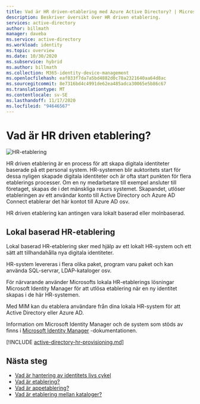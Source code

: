 ```yaml
---
title: Vad är HR driven-etablering med Azure Active Directory? | Microsoft Docs
description: Beskriver översikt över HR driven etablering.
services: active-directory
author: billmath
manager: daveba
ms.service: active-directory
ms.workload: identity
ms.topic: overview
ms.date: 10/30/2020
ms.subservice: hybrid
ms.author: billmath
ms.collection: M365-identity-device-management
ms.openlocfilehash: eaf033f7da7a5bd4882d0c78a2321640aa64d8ac
ms.sourcegitcommit: 8e7316bd4c4991de62ea485adca30065e5b86c67
ms.translationtype: MT
ms.contentlocale: sv-SE
ms.lasthandoff: 11/17/2020
ms.locfileid: "94646567"
---
```

# <a name="what-is-hr-driven-provisioning"></a>Vad är HR driven etablering?

![HR-etablering](./media/what-is-hr-driven-provisioning/cloud2a.png)

HR driven etablering är en process för att skapa digitala identiteter baserade på ett personal system.  HR-systemen blir auktoritets start för dessa nyligen skapade digitala identiteter och är ofta start punkten för flera etablerings processer.  Om en ny medarbetare till exempel ansluter till företaget, skapas de i det mänskliga resurs systemet.  Skapandet, utlöser etableringen av ett användar konto till Active Directory och Azure AD Connect etablerar det här kontot till Azure AD osv.

HR driven etablering kan antingen vara lokalt baserad eller molnbaserad.

## <a name="on-premises-based-hr-provisioning"></a>Lokal baserad HR-etablering
Lokal baserad HR-etablering sker med hjälp av ett lokalt HR-system och ett sätt att tillhandahålla nya digitala identiteter.

HR-system levereras i flera olika paket, program varu paket och kan använda SQL-servrar, LDAP-kataloger osv.

För närvarande använder Microsofts lokala HR-etablerings lösningar Microsoft Identity Manager för att utlösa etablering när en ny identitet skapas i de här HR-systemen.

Med MIM kan du etablera användare från dina lokala HR-system för att Active Directory eller Azure AD.

Information om Microsoft Identity Manager och de system som stöds av finns i [Microsoft Identity Manager](https://docs.microsoft.com/microsoft-identity-manager/microsoft-identity-manager-2016) -dokumentationen.

[!INCLUDE [active-directory-hr-provisioning.md](../../../includes/active-directory-hr-provisioning.md)]



## <a name="next-steps"></a>Nästa steg 
- [Vad är hantering av identitets livs cykel](what-is-identity-lifecycle-management.md)
- [Vad är etablering?](what-is-provisioning.md)
- [Vad är appetablering?](what-is-app-provisioning.md)
- [Vad är etablering mellan kataloger?](what-is-inter-directory-provisioning.md)
